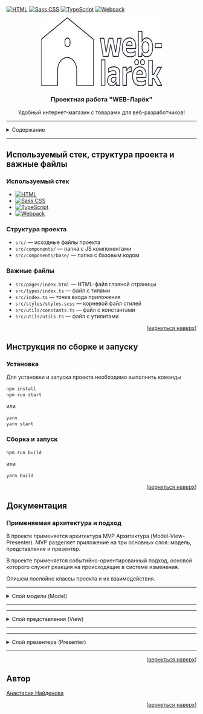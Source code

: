 <!-- BACK TO TOP LINK -->

<a name="readme-top"></a>

<!-- PROJECT SHIELDS -->

[![HTML][HTML-shield]][HTML-url]
[![Sass CSS][Sass CSS-shield]][Sass CSS-url]
[![TypeScript][TypeScript-shield]][TypeScript-url]
[![Webpack][Webpack-shield]][Webpack-url]

<!-- PROJECT LOGO -->
<div align="center">
  <a href="https://github.com/nastiknaidenova/web-larek-frontend">
    <img src="src/images/logo.svg" alt="Logo" width="320" height="180">
  </a>
  <h3 align="center">Проектная работа "WEB-Ларёк"</h3>
  <p align="center">
    Удобный интернет-магазин с товарами для веб-разработчиков!
</div>

---

<!-- TABLE OF CONTENTS -->
<details>
  <summary>Содержание</summary>
  <ul>
    <li>
      <a href="#используемый-стек-структура-проекта-и-важные-файлы">Используемый стек, структура проекта и важные файлы</a>
      <ul>
        <li><a href="#используемый-стек">Используемый стек</a></li>
        <li><a href="#структура-проекта">Структура проекта</a></li>
        <li><a href="#важные-файлы">Важные файлы</a></li>
      </ul>
    </li>
    <li>
      <a href="#инструкция-по-сборке-и-запуску">Инструкция по сборке и запуску</a>
      <ul>
        <li><a href="#установка">Установка</a></li>
        <li><a href="#сборка-и-запуск">Сборка и запуск</a></li>
      </ul>
    </li>
    <li><a href="#документация">Документация</a></li>
      <ul>
        <li><a href="#применяемая-архитектура-и-подход">Применяемая архитектура и подход</a></li>
        <li><a href="#слой-модели">Слой модели</a></li>
        <li><a href="#слой-представления">Слой представления</a></li>
        <li><a href="#слой-презентера">Слой презентера</a></li>
      </ul>
    <li><a href="#автор">Автор</a></li>
  </ul>
</details>

---

## Используемый стек, структура проекта и важные файлы

### Используемый стек

- [![HTML][HTML-shield]][HTML-url]
- [![Sass CSS][Sass CSS-shield]][Sass CSS-url]
- [![TypeScript][TypeScript-shield]][TypeScript-url]
- [![Webpack][Webpack-shield]][Webpack-url]

### Структура проекта

- `src/` — исходные файлы проекта
- `src/components/` — папка с JS компонентами
- `src/components/base/` — папка с базовым кодом

### Важные файлы

- `src/pages/index.html` — HTML-файл главной страницы
- `src/types/index.ts` — файл с типами
- `src/index.ts` — точка входа приложения
- `src/styles/styles.scss` — корневой файл стилей
- `src/utils/constants.ts` — файл с константами
- `src/utils/utils.ts` — файл с утилитами

<p align="right">(<a href="#readme-top">вернуться наверх</a>)</p>

## Инструкция по сборке и запуску

### Установка

Для установки и запуска проекта необходимо выполнить команды

```
npm install
npm run start
```

или

```
yarn
yarn start
```

### Сборка и запуск

```
npm run build
```

или

```
yarn build
```

<p align="right">(<a href="#readme-top">вернуться наверх</a>)</p>

## Документация

### Применяемая архитектура и подход

В проекте применяется архитектура MVP Архитектура (Model-View-Presenter). MVP разделяет приложение на три основных слоя: модель, представление и презентер.

В проекте применяется событийно-ориентированный подход, основой которого служит реакция на происходящие в системе изменения.

Опишем послойно классы проекта и их взаимодействия.
***
<details><a name="слой-модели"></a>
  <summary>Слой модели (Model)</summary>
  <ul>
    <li>Базовый класс <code>Api</code>
      <p>Класс обеспечивает обмен данными с сервером с помощью методов <code>GET</code> и <code>POST</code>. В конструктор входит два аргумента:  <code>baseURL</code> - базовый URL и <code>option</code> - запросы. При отсутствии <code>option</code> используется пустой объект.</p>
      <p>Методы:
        <ul>
          <li><code>GET</code> - запрашивает данные от сервера.</li>
          <li><code>POST</code> - передаёт данные на сервер.</li>
        </ul>
      </p>
    </li>
    <li>Класс <code>LarekAPI</code> расширяет базовый класс <code>Api</code> и реализует интерфейс <code>ILarekAPI</code>
      <p>Класс LarekAPI предоставляет интерфейс для работы с продуктами и заказами через API. Он инкапсулирует логику получения данных и их обработки.</p>
      <p>Конструктор: <code>constructor(cdn: string, baseUrl: string, options?: RequestInit)</code>.<br />Принимает аргументы <code>cdn</code> (базовый URL для изображений), <code>baseUrl</code> (базовый URL API) и опциональные настройки запроса. </p>
      <p>Методы:
        <ul>
          <li><code>getProduct (id: string): Promise&ltIProduct&gt</code> - отправляет запрос на сервер для получения информации о продукте с указанным идентификатором.</li>
          <li><code>getProductList (): Promise&ltIProduct[]&gt</code> - отправляет запрос на сервер для получения списка всех товаров.</li>
          <li><code>orderProduct (order: IOrder): Promise&ltIOrderResult&gt</code> - отправляет запрос на сервер для оформления заказа с указанными данными.</li>
        </ul>
      </p>
    </li>
    <li>Базовый класс бизнес-модели <code>Model&ltT&gt</code>
      <p>От этого класса наследуются <code>Product</code> и <code>AppState</code>. Конструктор принимает начальный данные для модели и объект событий для уведомления об изменениях в модели. Класс содержит метод <code>emitChange</code>, для того чтобы вызывать событие из компонента.</p>
      <p>Конструктор: <code>constructor(data: Partial&ltT&gt, protected events: IEvents)</code>.<br />Аргументами конструктора являются частичные данные типа <code>T</code> и объект событий <code>IEvents</code>. Частичные данные <code>T</code> представляют структуру данных, которая используется для инициализации экземпляра класса. Объект <code>IEvents</code> содержит определения различных событий, которые могут быть сгенерированы и обработаны внутри класса.</p>
      <p>Методы:
        <ul>
          <li><code>emitChange</code> - используется для уведомления других частей приложения о том, что модель была изменена.</li>
        </ul>
      </p>
    </li>
    <li>Класс <code>AppState</code> расширяет базовый класс <code>Model&ltT&gt</code>
      <p>Этот класс представляет собой модель приложения и содержит данные о каталоге товаров, корзине, заказе, предпросмотре товара, ошибках формы и методах для управления этими данными. </p>
      <p>Конструктор: не принимает аргументов и инициализирует поля класса соответствующими значениями.</p>
      <p>Поля:
        <ul>
          <li><code>catalog: IProduct[]</code> - массив товаров в каталоге.</li>
          <li><code>basket: IProduct[]</code> - массив товаров в корзине.</li>
          <li><code>order: IOrder</code> - информация о заказе.</li>
          <li><code>preview: string | null</code> - идентификатор предпросматриваемого товара.</li>
          <li><code>formErrors: FormError</code> - объект, содержащий ошибки формы.</li>
        </ul>
      </p>
      <p>Методы:
        <ul>
          <li><code>updateBasket(): void</code> - обновляет состояние корзины и вызывает соответствующие события.</li>
          <li><code>clearBasket(): void</code> - очищает корзину.</li>
          <li><code>clearOrder(): void</code> - очищает информацию о заказе.</li>
          <li><code>setCatalog(items: IProduct[]): void</code> - устанавливает каталог товаров.</li>
          <li><code>setPreview(item: Product): void</code> - устанавливает предпросматриваемый товар.</li>
          <li><code>getOrderProducts(): IProduct[]</code> - возвращает товары из заказа.</li>
          <li><code>productOrder(item: IProduct): boolean</code> - проверяет, содержится ли товар в заказе.</li>
          <li><code>addToBasket(item: Product): void</code> - добавляет товар в корзину.</li>
          <li><code>emoveFromBasket(id: string): void</code> - удаляет товар из корзины.</li>
          <li><code>getTotal(): number</code> - вычисляет общую стоимость заказа.</li>
          <li><code>setPaymentMethod(method: string): void</code> - устанавливает способ оплаты.</li>
          <li><code>setOrderDeliveryField(value: string): void</code> - устанавливает адрес доставки.</li>
          <li><code>setOrderContactField(field: keyof IOrderContacts, value: string): void</code> - устанавливает контактные данные заказа.</li>
          <li><code>validateDelivery(): boolean</code> - валидирует данные о доставке и возвращает результат проверки.</li>
          <li><code>validateContact(): boolean</code> - валидирует контактные данные и возвращает результат проверки.</li>
        </ul>
      </p>
    </li>
    <li>Класс <code>Product</code> расширяет базовый класс <code>Model&ltT&gt</code>
      <p>Этот класс представляет собой модель продукта в интернет-магазине. Он содержит информацию о продукте, такую как идентификатор, описание, изображение, название, категория и цена.</p>
      <p>Конструктор: <code>constructor(data: IProduct)</code><br />В качестве аргумента конструктор принимает <code>data</code> - объект типа <code>IProduct</code>, содержащий информацию о продукте.</p>
      <p>Поля:
        <ul>
          <li><code>id: string</code> - идентификатор продукта.</li>
          <li><code>description: string</code> - описание продукта.</li>
          <li><code>image: string</code> - URL изображения продукта.</li>
          <li><code>title: string</code> - название продукта.</li>
          <li><code>category: string</code> - категория продукта.</li>
          <li><code>price: number</code> - цена продукта.</li>
        </ul>
      </p>
    </li>
  </ul>
</details>

***
***
<details><a name="слой-представления"></a>
  <summary>Слой представления (View)</summary>
  <ul>
    <li>Базовый класс <code>Component&ltT&gt</code>
      <p>Это базовый абсткратный класс для отображения компонентов, от него наследуются компоненты представления.</p>
      <p>Конструктор: <code>constructor(protected readonly container: HTMLElement)</code>.<br /> В конструктор входит один аргумент - начальные данные для модели.</p>
      <p>Методы:
        <ul>
          <li><code>toggleClass</code> - переключает классы элемента.</li>
          <li><code>setText</code> - устанавливает текст содержимого.</li>
          <li><code>setDisable</code> - устанавливает статус <code>Disabled</code>.</li>
          <li><code>setHidden</code> - скрывает элемент.</li>
          <li><code>setVisible</code> - покаызвает элемент.</li>
          <li><code>setImage</code> - устанавливает изображение с альтернативным текстом.</li>
          <li><code>render</code> - отображает возвращаемое значение элемента.</li>
        </ul>
      </p>
    </li>
    <li>Класс <code>Card&ltT&gt</code> расширяет базовый класс <code>Component&ltT&gt</code>
      <p>Этот класс представляет собой компонент карточки товара. Он используется для отображения информации о товаре, включая название, изображение, цену, категорию, описание и кнопки для взаимодействия.</p>
      <p>Конструктор: <code>constructor(blockName: string, container: HTMLElement, action?: ICardAction)</code>.<br />Аргументами конструктора являются <code>blockName</code> - строка, указывающая на имя блока (класс CSS) для элементов карточки товара; <code>container</code> - HTML-элемент, в который будет встроен компонент карточки товара; <code>action</code> - объект типа <code>ICardAction</code>, содержащий действие для кнопки карточки товара (например, обработчик события клика).</p>
      <p>Поля:
        <ul>
          <li><code>_title</code> - HTML-элемент для отображения названия товара.</li>
          <li><code>_image</code> - HTML-элемент для отображения изображения товара.</li>
          <li><code>_category</code> - HTML-элемент для отображения категории товара.</li>
          <li><code>_description</code> - HTML-элемент для отображения описания товара.</li>
          <li><code>_price</code> - HTML-элемент для отображения цены товара.</li>
          <li><code>_button</code> - HTML-элемент для отображения кнопки карточки товара.</li>
          <li><code>_buttonModal</code> - HTML-элемент для отображения кнопки модального окна.</li>
        </ul>
      </p>
      <p>Методы:
        <ul>
          <li><code>priceDisabled(value: number | null)</code> - отключает кнопку карточки товара, если цена не указана (null).</li>
          <li><code>set id(value: string)</code> - устанавливает идентификатор товара.</li>
          <li><code>set title(value: string)</code> - устанавливает название товара.</li>
          <li><code>set buttonTitle(value: string)</code> - устанавливает текст на кнопке карточки товара.</li>
          <li><code>set image(value: string)</code> - устанавливает изображение товара.</li>
          <li><code>set price(value: number | null)</code> - устанавливает цену товара.</li>
          <li><code>set category(value: string)</code> - устанавливает категорию товара.</li>
          <li><code>set description(value: string | string[])</code> - устанавливает описание товара.</li>
        </ul>
      </p>
    </li>
    <li>Класс <code>BasketItem</code> расширяет базовый класс <code>Component&ltT&gt</code>
      <p>Этот класс представляет собой элемент корзины, отображающий информацию о товаре (номер, название, цена) и кнопку для удаления товара из корзины. Он наследует функциональность класса Component и добавляет методы для управления отображением информации о товаре.</p>
      <p>Конструктор: <code>constructor(container: HTMLElement, index: number, action?: ICardAction)</code>.<br />Аргументами конструктора являются <code>container</code> - HTML-элемент для отображения элемента корзины. <code>index</code> - номер товара в корзине. <code>action</code> - действие, которое будет выполнено при нажатии на кнопку элемента корзины.</p>
      <p>Поля:
        <ul>
          <li><code>_index: HTMLElement</code> - HTML-элемент для отображения номера товара в корзине.</li>
          <li><code>_title: HTMLElement </code> - HTML-элемент для отображения названия товара.</li>
          <li><code>_price: HTMLElement</code> - HTML-элемент для отображения цены товара.</li>
          <li><code>_button: HTMLButtonElement</code> - HTML-кнопка для удаления товара из корзины.</li>
        </ul>
      </p>
      <p>Методы:
        <ul>
          <li><code>set index(value: number): void</code> - устанавливает значение индекса товара в корзине и обновляет соответствующий элемент DOM.</li>
          <li><code>set title(value: string): void</code> - устанавливает название товара и обновляет соответствующий элемент DOM.</li>
          <li><code>set price(value: number): void</code> - устанавливает цену товара и обновляет соответствующий элемент DOM.</li>
        </ul>
      </p>
    </li>
    <li>Класс <code>Basket</code> расширяет базовый класс <code>Component&ltT&gt</code>
      <p>Этот класс представляет собой компонент корзины в интернет-магазине. Он отображает список выбранных товаров, общую стоимость и кнопку для оформления заказа.</p>
      <p>Конструктор: <code>constructor(container: HTMLElement, events: EventEmitter)</code>.<br />Аргументами конструктора являются <code>container</code> - HTML-элемент, в который будет встроен компонент корзины. <code>events</code> - экземпляр <code>EventEmitter</code>, используемый для обработки событий.</p>
      <p>Поля:
        <ul>
          <li><code>_list: HTMLElement</code> - HTML-элемент для отображения списка товаров в корзине.</li>
          <li><code>_total: HTMLElement</code> - HTML-элемент для отображения общей стоимости товаров в корзине.</li>
          <li><code>_button: HTMLElement</code> - HTML-элемент кнопки оформления заказа.</li>
        </ul>
      </p>
      <p>Методы:
        <ul>
          <li><code>disableButton(value: string): void</code> - устанавливает состояние кнопки (активна/неактивна).</li>
          <li><code>set items(items: HTMLElement[]): void</code> - устанавливает список товаров в корзине.</li>
          <li><code>set total(total: number): void</code> - устанавливает общую стоимость товаров в корзине.</li>
        </ul>
      </p>
    </li>
    <li>Класс <code>Modal</code> расширяет базовый класс <code>Component&ltT&gt</code>
      <p>Этот класс представляет собой модальное окно в интерфейсе. Он обеспечивает отображение контента в модальном окне, управление его открытием и закрытием, а также возможность передачи данных через события.</p>
      <p>Конструктор: <code>constructor(container: HTMLElement, events: IEvents)</code>.<br />Аргументами конструктора являются <code>container</code> - HTML-элемент модального окна. <code>events</code> - экземпляр <code>IEvents</code>, используемый для обработки событий.</p>
      <p>Поля:
        <ul>
          <li><code>_closeButton: HTMLButtonElement</code> - HTML-кнопка для закрытия модального окна.</li>
          <li><code>_content: HTMLElement</code> - HTML-элемент для отображения контента в модальном окне.</li>
        </ul>
      </p>
      <p>Методы:
        <ul>
          <li><code>set content(value: HTMLElement): void</code> - устанавливает контент в модальном окне.</li>
          <li><code>open(): void</code> - открывает модальное окно.</li>
          <li><code>close(): void</code> - акрывает модальное окно.</li>
          <li><code>render(data: IModalData): HTMLElement</code> - обновляет состояние модального окна и открывает его.</li>
        </ul>
      </p>
    </li>
    <li>Класс <code>Page</code> расширяет базовый класс <code>Component&ltT&gt</code>
      <p>Этот класс представляет собой страницу интерфейса. Он содержит элементы страницы, такие как счетчик товаров в корзине, каталог товаров, обертку страницы и элемент корзины, и обеспечивает их отображение и взаимодействие с помощью событий.</p>
      <p>Конструктор: <code>constructor(container: HTMLElement, events: IEvents)</code>.<br />Аргументами конструктора являются <code>container</code> - HTML-элемент страницы. <code>events</code> - экземпляр <code>IEvents</code>, используемый для обработки событий.</p>
      <p>Поля:
        <ul>
          <li><code>_counter: HTMLElement </code> - HTML-элемент для отображения счетчика товаров в корзине.</li>
          <li><code>_catalog: HTMLElement</code> - HTML-элемент для отображения каталога товаров.</li>
          <li><code>_wrapper: HTMLElement</code> - HTML-элемент для обертки контента страницы.</li>
          <li><code>_basket: HTMLElement</code> - HTML-элемент для отображения корзины.</li>
        </ul>
      </p>
      <p>Методы:
        <ul>
          <li><code>set counter(value: number): void </code> - устанавливает значение счетчика товаров в корзине.</li>
          <li><code>set catalog(items: HTMLElement[]): void</code> - устанавливает список товаров в каталоге.</li>
          <li><code>set locked(value: boolean): void</code> - блокирует или разблокирует страницу.</li>
        </ul>
      </p>
    </li>
    <li>Класс <code>Success</code> расширяет базовый класс <code>Component&ltT&gt</code>
      <p>Этот класс представляет собой компонент для отображения сообщения об успешном завершении операции. Он содержит элементы для отображения общей информации об успешной операции и кнопку для закрытия сообщения.</p>
      <p>Конструктор: <code>constructor(container: HTMLElement, actions: ISuccessActions)</code>.<br />Аргументами конструктора являются <code>container</code> - HTML-элемент для отображения компонента. <code>actions</code> - объект с действиями, которые можно выполнить после успешной операции.</p>
      <p>Поля:
        <ul>
          <li><code>_close: HTMLElement</code> - HTML-элемент кнопки закрытия сообщения.</li>
          <li><code>_total: HTMLElement</code> - HTML-элемент для отображения общей цены об успешной операции.</li>
        </ul>
      </p>
      <p>Методы:
        <ul>
          <li><code>setText(element: HTMLElement, text: string): void</code> - устанавливает текстовое содержимое элемента DOM.</li>
        </ul>
      </p>
    </li>
    <li>Базовый класс <code>Form&ltT&gt</code> расширяет базовый класс <code>Component&ltT&gt</code>
      <p>Этот класс представляет собой компонент формы в интерфейсе. Он обеспечивает взаимодействие с формой, включая обработку ввода данных, валидацию и отправку данных.</p>
      <p>Конструктор: <code>constructor(container: HTMLFormElement, events: IEvents)</code>.<br />Аргументами конструктора являются <code>container</code> - HTML-элемент формы. <code>events</code> - экземпляр <code>IEvents</code>, используемый для обработки событий.</p>
      <p>Поля:
        <ul>
          <li><code>_submit: HTMLButtonElement</code> - HTML-элемент кнопки отправки формы.</li>
          <li><code>_errors: HTMLElement</code> - HTML-элемент для отображения ошибок валидации формы.</li>
        </ul>
      </p>
      <p>Методы:
        <ul>
          <li><code>onInputChange(field: keyof T, value: string): void</code> - обработчик изменения значения в поле формы.</li>
          <li><code>set valid(value: boolean): void</code> - устанавливает состояние кнопки отправки формы (активна/неактивна).</li>
          <li><code>set errors(value: string): void</code> - устанавливает текст ошибки валидации формы.</li>
          <li><code>render(state: Partial & IFormState): HTMLElement</code> - обновляет состояние формы и возвращает HTML-элемент формы.</li>
        </ul>
      </p>
    </li>
    <li>Класс <code>Order</code> расширяет базовый класс <code>Form&ltT&gt</code>
      <p>Этот класс представляет собой форму для оформления заказа. Он наследует функциональность класса Form и добавляет методы для управления выбором способа оплаты и установки адреса доставки.</p>
      <p>Конструктор: <code>constructor(container: HTMLFormElement, events: IEvents)</code>.<br />Аргументами конструктора являются <code>container</code> - HTML-форма для оформления заказа. <code>events</code> - экземпляр <code>IEvents</code>, используемый для обработки событий.</p>
      <p>Поля:
        <ul>
          <li><code>_paymentContainer: HTMLDivElement</code> - контейнер для отображения кнопок выбора способа оплаты.</li>
          <li><code>_paymentButton: HTMLButtonElement[]</code> - массив кнопок выбора способа оплаты.</li>
          <li><code>_addressInput: HTMLButtonElement</code> - контейнер для отображения адреса доставки.</li>
        </ul>
      </p>
      <p>Методы:
        <ul>
          <li><code>setToggleClassPayment(className: string): void</code> - устанавливает активный класс для кнопки выбора способа оплаты.</li>
          <li><code>set address(value: string): void</code> - устанавливает значение поля адреса доставки в форме.</li>
        </ul>
      </p>
    </li>
    <li>Класс <code>Contacts</code> расширяет базовый класс <code>Form&ltT&gt</code>
      <p>Этот класс представляет собой форму для ввода контактной информации (телефона и email) при оформлении заказа. Он наследует функциональность класса Form и добавляет методы для установки значений полей телефона и email.</p>
      <p>Конструктор: <code>constructor(container: HTMLFormElement, events: IEvents)</code>.<br />Аргументами конструктора являются <code>container</code> - HTML-форма для ввода контактной информации. <code>events</code> - экземпляр <code>IEvents</code>, используемый для обработки событий.</p>
      <p>Поля:
        <ul>
          <li><code>_phoneInput: HTMLButtonElement</code> - контейнер для поля телефона в форме.</li>
          <li><code>_emailInput: HTMLButtonElement</code> - контейнер для поля email в форме.</li>
        </ul>
      </p>
      <p>Методы:
        <ul>
          <li><code>set phone(value: string): void</code> - устанавливает значение поля телефона в форме.</li>
          <li><code>set email(value: string): void</code> - устанавливает значение поля email в форме.</li>
        </ul>
      </p>
    </li>
  </ul>
</details>

***
***
<details><a name="слой-презентера"></a>
  <summary>Слой презентера (Presenter)</summary>
  <ul>
    <li>Класс <code>EventEmitter</code>
      <p>Этот класс реализует паттерн "Наблюдатель", позволяет уведомлять и подписываться на события, так же сбрасывать от одного события либо же от всех событий.</p>
      <p>Методы:
        <ul>
          <li><code>on</code> - подписка на событие.</li>
          <li><code>off</code> -отписка от события.</li>
          <li><code>emit</code> - уведомление о событии.</li>
          <li><code>onAll</code> - подписка на все события.</li>
          <li><code>offAll</code> - отписка от всех событий.</li>
        </ul>
      </p>
      <p></p>
    </li>
    <li>Файл <code>src/index.ts</code>
      <p>Код презентера не выделяется в отдельный класс, а размещен в основном скрипте приложения. В презентере описываются ответные действия приложения на возникающие события.</p>
      <p>События:
        <ul>
          <li><code>items:changed</code> - вызывается при изменении списка товаров в каталоге.</li>
          <li><code>basket:open</code> - вызывается при открытии корзины.</li>
          <li><code>card:select</code> - вызывается при выборе товара для просмотра подробной информации.</li>
          <li><code>basket:changed</code> - вызывается при изменении содержимого корзины и ее общей стоимости.</li>
          <li><code>counter:changed</code> - вызывается при изменении количества товаров в корзине.</li>
          <li><code>product:add</code> - вызывается при добавлении товара в корзину.</li>
          <li><code>product:delete</code> - вызывается при удалении товара из корзины.</li>
          <li><code>preview:changed</code> - вызывается при отображении предварительной информации о товаре перед добавлением в корзину.</li>
          <li><code>order:open</code> - вызывается при открытии модального окна для оформления заказа.</li>
          <li><code>order.payment:change</code> - вызывается при изменении способа оплаты в форме заказа.</li>
          <li><code>order.address:change</code> - вызывается при изменении поля адреса в форме заказа.</li>
          <li><code>deliveryFormError:change</code> - вызывается при изменении ошибок валидации формы доставки.</li>
          <li><code>order:submit</code> - вызывается при попытке отправки формы заказа.</li>
          <li><code>contacts.&ltfield&gt:change</code> - вызывается при изменении полей контактной информации в форме заказа.</li>
          <li><code>contactFormError:change</code> - вызывается при изменении ошибок валидации формы контактной информации.</li>
          <li><code>contacts:submit</code> - вызывается при попытке отправки формы контактной информации.</li>
          <li><code>modal:open</code> - вызывается при открытии модального окна.</li>
          <li><code>modal:close</code> - вызывается при закрытии модального окна.</li>
        </ul>
      </p>
    </li>
  </ul>
</details>

***

<p align="right">(<a href="#readme-top">вернуться наверх</a>)</p>

## Автор

[Анастасия Найденова](https://github.com/nastiknaidenova)

<p align="right">(<a href="#readme-top">вернуться наверх</a>)</p>

<!-- MARKDOWN LINKS & IMAGES -->
<!-- https://www.markdownguide.org/basic-syntax/#reference-style-links -->

[HTML-shield]: https://img.shields.io/badge/HTML-v5-blue?style=flat&logo=html5&labelColor=FDEBD0&logoColor=blue
[HTML-url]: https://www.w3schools.com/html/html_intro.asp
[Sass CSS-shield]: https://img.shields.io/badge/Sass--CSS-v1.62-green?style=flat&logo=sass&labelColor=FDEBD0&logoColor=blue
[Sass CSS-url]: https://sass-lang.com/
[TypeScript-shield]: https://img.shields.io/badge/TypeScript-v5.0-blue?style=flat&logo=typescript&labelColor=FDEBD0&logoColor=blue
[TypeScript-url]: https://www.typescriptlang.org/
[Webpack-shield]: https://img.shields.io/badge/Webpack-v5.81-green?style=flat&logo=webpack&labelColor=FDEBD0&logoColor=blue
[Webpack-url]: https://webpack.js.org/
